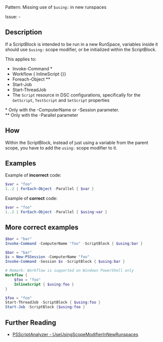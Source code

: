 Pattern: Missing use of `$using:` in new runspaces

Issue: -

## Description

If a ScriptBlock is intended to be run in a new RunSpace, variables inside it should use `$using:` scope modifier, or be initialized within the ScriptBlock.

This applies to:

- Invoke-Command *
- Workflow { InlineScript {}}
- Foreach-Object **
- Start-Job
- Start-ThreadJob
- The `Script` resource in DSC configurations, specifically for the `GetScript`, `TestScript` and `SetScript` properties

\* Only with the -ComputerName or -Session parameter.  
\*\* Only with the -Parallel parameter

## How

Within the ScriptBlock, instead of just using a variable from the parent scope, you have to add the `using:` scope modifier to it.

## Examples

Example of **incorrect** code:

```PowerShell
$var = "foo"
1..2 | ForEach-Object -Parallel { $var }
```

Example of **correct** code:

```PowerShell
$var = "foo"
1..2 | ForEach-Object -Parallel { $using:var }
```

## More correct examples

```powershell
$bar = "bar"
Invoke-Command -ComputerName "foo" -ScriptBlock { $using:bar }
```

```powershell
$bar = "bar"
$s = New-PSSession -ComputerName "foo"
Invoke-Command -Session $s -ScriptBlock { $using:bar }
```

```powershell
# Remark: Workflow is supported on Windows PowerShell only
Workflow { 
    $foo = "foo"
    InlineScript { $using:foo }
}
```

```powershell
$foo = "foo"
Start-ThreadJob -ScriptBlock { $using:foo }
Start-Job -ScriptBlock {$using:foo }
```

## Further Reading

* [PSScriptAnalyzer - UseUsingScopeModifierInNewRunspaces](https://github.com/PowerShell/PSScriptAnalyzer/blob/master/RuleDocumentation/UseUsingScopeModifierInNewRunspaces.md)